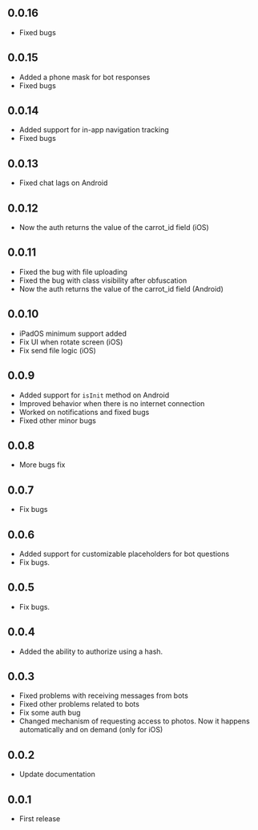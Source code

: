 ## 0.0.16
- Fixed bugs

## 0.0.15
- Added a phone mask for bot responses
- Fixed bugs

## 0.0.14
- Added support for in-app navigation tracking
- Fixed bugs

## 0.0.13
- Fixed chat lags on Android

## 0.0.12
- Now the auth returns the value of the carrot_id field (iOS)

## 0.0.11
- Fixed the bug with file uploading
- Fixed the bug with class visibility after obfuscation
- Now the auth returns the value of the carrot_id field (Android)

## 0.0.10
- iPadOS minimum support added
- Fix UI when rotate screen (iOS)
- Fix send file logic (iOS)

## 0.0.9
- Added support for `isInit` method on Android
- Improved behavior when there is no internet connection
- Worked on notifications and fixed bugs
- Fixed other minor bugs

## 0.0.8
- More bugs fix

## 0.0.7 
- Fix bugs

## 0.0.6 
- Added support for customizable placeholders for bot questions
- Fix bugs.

## 0.0.5 
- Fix bugs.

## 0.0.4 
- Added the ability to authorize using a hash.

## 0.0.3 
- Fixed problems with receiving messages from bots
- Fixed other problems related to bots
- Fix some auth bug
- Changed mechanism of requesting access to photos. Now it happens automatically and on demand (only for iOS)

## 0.0.2 
- Update documentation

## 0.0.1 
- First release

